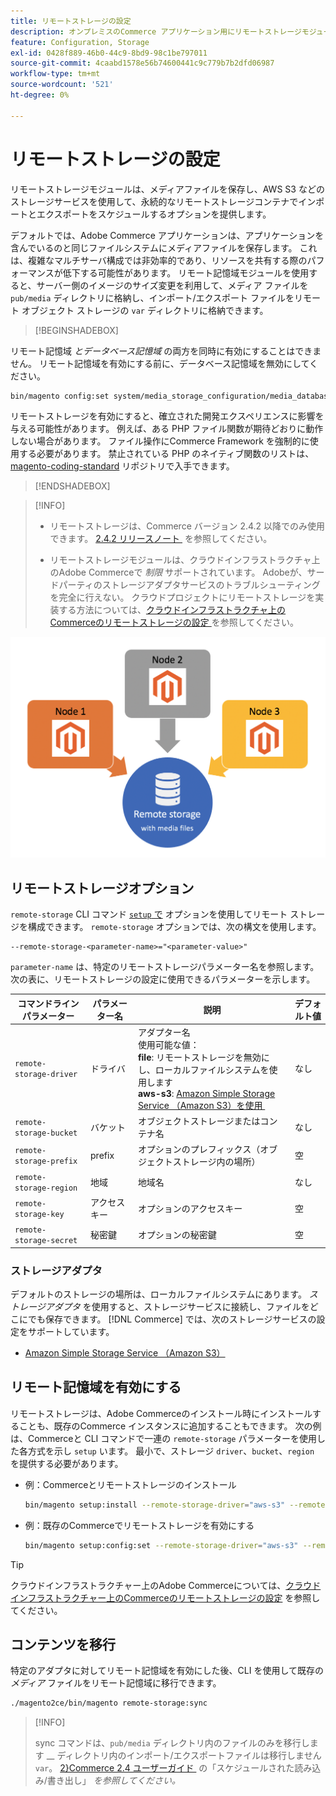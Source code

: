```yaml
---
title: リモートストレージの設定
description: オンプレミスのCommerce アプリケーション用にリモートストレージモジュールを設定する方法について説明します。
feature: Configuration, Storage
exl-id: 0428f889-46b0-44c9-8bd9-98c1be797011
source-git-commit: 4caabd1578e56b74600441c9c779b7b2dfd06987
workflow-type: tm+mt
source-wordcount: '521'
ht-degree: 0%

---
```


# リモートストレージの設定

リモートストレージモジュールは、メディアファイルを保存し、AWS S3 などのストレージサービスを使用して、永続的なリモートストレージコンテナでインポートとエクスポートをスケジュールするオプションを提供します。

デフォルトでは、Adobe Commerce アプリケーションは、アプリケーションを含んでいるのと同じファイルシステムにメディアファイルを保存します。 これは、複雑なマルチサーバ構成では非効率的であり、リソースを共有する際のパフォーマンスが低下する可能性があります。 リモート記憶域モジュールを使用すると、サーバー側のイメージのサイズ変更を利用して、メディア ファイルを `pub/media` ディレクトリに格納し、インポート/エクスポート ファイルをリモート オブジェクト ストレージの `var` ディレクトリに格納できます。

>[!BEGINSHADEBOX]

リモート記憶域 _とデータベース記憶域_ の両方を同時に有効にすることはできません。 リモート記憶域を有効にする前に、データベース記憶域を無効にしてください。

```bash
bin/magento config:set system/media_storage_configuration/media_database 0
```

リモートストレージを有効にすると、確立された開発エクスペリエンスに影響を与える可能性があります。 例えば、ある PHP ファイル関数が期待どおりに動作しない場合があります。 ファイル操作にCommerce Framework を強制的に使用する必要があります。 禁止されている PHP のネイティブ関数のリストは、[magento-coding-standard](https://github.com/magento/magento-coding-standard/blob/develop/Magento2/Sniffs/Functions/DiscouragedFunctionSniff.php) リポジトリで入手できます。

>[!ENDSHADEBOX]

>[!INFO]
>
>- リモートストレージは、Commerce バージョン 2.4.2 以降でのみ使用できます。 [2.4.2 リリースノート &#x200B;](https://experienceleague.adobe.com/ja/docs/commerce-operations/release/notes/magento-open-source/2-4-2) を参照してください。
>
>- リモートストレージモジュールは、クラウドインフラストラクチャ上のAdobe Commerceで _制限_ サポートされています。 Adobeが、サードパーティのストレージアダプタサービスのトラブルシューティングを完全に行えない。 クラウドプロジェクトにリモートストレージを実装する方法については、[&#x200B; クラウドインフラストラクチャ上のCommerceのリモートストレージの設定 &#x200B;](cloud-support.md) を参照してください。

![&#x200B; ローカルストレージとクラウドストレージの関係を示すリモートストレージ設定スキーマ図 &#x200B;](../../assets/configuration/remote-storage-schema.png)

## リモートストレージオプション

`remote-storage` CLI コマンド [`setup` で &#x200B;](../../installation/tutorials/deployment.md) オプションを使用してリモート ストレージを構成できます。 `remote-storage` オプションでは、次の構文を使用します。

```text
--remote-storage-<parameter-name>="<parameter-value>"
```

`parameter-name` は、特定のリモートストレージパラメーター名を参照します。 次の表に、リモートストレージの設定に使用できるパラメーターを示します。

| コマンドラインパラメーター | パラメーター名 | 説明 | デフォルト値 |
|--- |--- |--- |--- |
| `remote-storage-driver` | ドライバ | アダプター名 <br> 使用可能な値：<br>**file**: リモートストレージを無効にし、ローカルファイルシステムを使用します <br>**aws-s3**: [Amazon Simple Storage Service （Amazon S3）を使用 &#x200B;](remote-storage-aws-s3.md) | なし |
| `remote-storage-bucket` | バケット | オブジェクトストレージまたはコンテナ名 | なし |
| `remote-storage-prefix` | prefix | オプションのプレフィックス（オブジェクトストレージ内の場所） | 空 |
| `remote-storage-region` | 地域 | 地域名 | なし |
| `remote-storage-key` | アクセスキー | オプションのアクセスキー | 空 |
| `remote-storage-secret` | 秘密鍵 | オプションの秘密鍵 | 空 |

### ストレージアダプタ

デフォルトのストレージの場所は、ローカルファイルシステムにあります。 _ストレージアダプタ_ を使用すると、ストレージサービスに接続し、ファイルをどこにでも保存できます。 [!DNL Commerce] では、次のストレージサービスの設定をサポートしています。

- [Amazon Simple Storage Service （Amazon S3）](remote-storage-aws-s3.md)

## リモート記憶域を有効にする

リモートストレージは、Adobe Commerceのインストール時にインストールすることも、既存のCommerce インスタンスに追加することもできます。 次の例は、Commerceと CLI コマンドで一連の `remote-storage` パラメーターを使用した各方式を示し `setup` います。 最小で、ストレージ `driver`、`bucket`、`region` を提供する必要があります。

- 例：Commerceとリモートストレージのインストール

  ```bash
  bin/magento setup:install --remote-storage-driver="aws-s3" --remote-storage-bucket="myBucket" --remote-storage-region="us-east-1"
  ```

- 例：既存のCommerceでリモートストレージを有効にする

  ```bash
  bin/magento setup:config:set --remote-storage-driver="aws-s3" --remote-storage-bucket="myBucket" --remote-storage-region="us-east-1"
  ```

>[!TIP]
>
>クラウドインフラストラクチャー上のAdobe Commerceについては、[&#x200B; クラウドインフラストラクチャー上のCommerceのリモートストレージの設定 &#x200B;](cloud-support.md) を参照してください。

## コンテンツを移行

特定のアダプタに対してリモート記憶域を有効にした後、CLI を使用して既存の _メディア_ ファイルをリモート記憶域に移行できます。

```bash
./magento2ce/bin/magento remote-storage:sync
```

>[!INFO]
>
>sync コマンドは、`pub/media` ディレクトリ内のファイルのみを移行します __ ディレクトリ内のインポート/エクスポートファイルは移行しません `var`。 [2&rbrace;Commerce 2.4 ユーザーガイド &#x200B;](https://experienceleague.adobe.com/docs/commerce-admin/systems/data-transfer/data-scheduled-import-export.html?lang=ja) の「スケジュールされた読み込み/書き出し」 _を参照してください。_

<!-- link definitions -->

[import-export]: https://docs.magento.com/user-guide/system/data-scheduled-import-export.html
